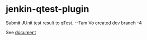 # jenkin-qtest-plugin
Submit JUnit test result to qTest.
--Tam Vo created dev branch -4

See [document](https://wiki.jenkins-ci.org/display/JENKINS/qTest+for+Jenkins+by+QASymphony)
